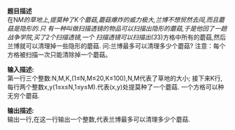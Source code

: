 **题目描述**    
在N*M的草地上,提莫种了K个蘑菇,蘑菇爆炸的威力极大,兰博不想贸然去闯,而且蘑菇是隐形的.只 有一种叫做扫描透镜的物品可以扫描出隐形的蘑菇,于是他回了一趟战争学院,买了2个扫描透镜,一个 扫描透镜可以扫描出(3*3)方格中所有的蘑菇,然后兰博就可以清理掉一些隐形的蘑菇. 问:兰博最多可以清理多少个蘑菇?
注意：每个方格被扫描一次只能清除掉一个蘑菇。       
 
**输入描述:**   
第一行三个整数:N,M,K,(1≤N,M≤20,K≤100),N,M代表了草地的大小;
接下来K行,每行两个整数x,y(1≤x≤N,1≤y≤M).代表(x,y)处提莫种了一个蘑菇.
一个方格可以种无穷个蘑菇.     


**输出描述:**   
输出一行,在这一行输出一个整数,代表兰博最多可以清理多少个蘑菇.   